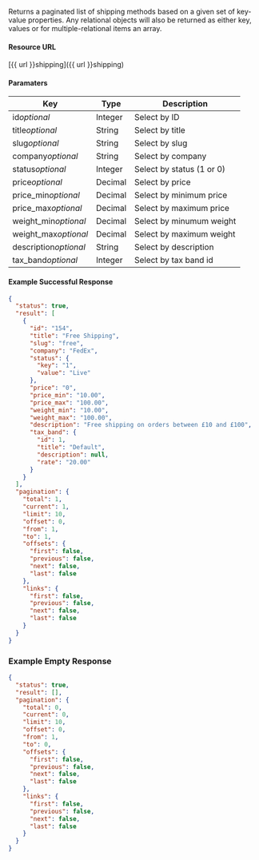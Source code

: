 <!--
@title Get shipping methods by criteria
@author Moltin Ltd
@description Gets a list of shipping methods based on the given criteria

@sidebar 1
@family Shipping
@rate No
@auth Yes
@format JSON
@http GET
@version beta
-->
Returns a paginated list of shipping methods based on a given set of key-value properties. Any relational objects will also be returned as either key, values or for multiple-relational items an array.


#### Resource URL
[{{ url }}shipping]({{ url }}shipping)


#### Paramaters
Key | Type | Description
--- | ---- | -----------
id*optional* | Integer | Select by ID
title*optional* | String | Select by title
slug*optional* | String | Select by slug
company*optional* | String | Select by company
status*optional* | Integer | Select by status (1 or 0)
price*optional* | Decimal | Select by price
price_min*optional* | Decimal | Select by minimum price
price_max*optional* | Decimal | Select by maximum price
weight_min*optional* | Decimal | Select by minumum weight
weight_max*optional* | Decimal | Select by maximum weight
description*optional* | String | Select by description
tax_band*optional* | Integer | Select by tax band id

<!--code-->
#### Example Successful Response
``` json
{
  "status": true,
  "result": [
    {
      "id": "154",
      "title": "Free Shipping",
      "slug": "free",
      "company": "FedEx",
      "status": {
        "key": "1",
        "value": "Live"
      },
      "price": "0",
      "price_min": "10.00",
      "price_max": "100.00",
      "weight_min": "10.00",
      "weight_max": "100.00",
      "description": "Free shipping on orders between £10 and £100",
      "tax_band": {
        "id": 1,
        "title": "Default",
        "description": null,
        "rate": "20.00"
      }
    }
  ],
  "pagination": {
    "total": 1,
    "current": 1,
    "limit": 10,
    "offset": 0,
    "from": 1,
    "to": 1,
    "offsets": {
      "first": false,
      "previous": false,
      "next": false,
      "last": false
    },
    "links": {
      "first": false,
      "previous": false,
      "next": false,
      "last": false
    }
  }
}
```


### Example Empty Response
``` json
{
  "status": true,
  "result": [],
  "pagination": {
    "total": 0,
    "current": 0,
    "limit": 10,
    "offset": 0,
    "from": 1,
    "to": 0,
    "offsets": {
      "first": false,
      "previous": false,
      "next": false,
      "last": false
    },
    "links": {
      "first": false,
      "previous": false,
      "next": false,
      "last": false
    }
  }
}
```
<!--/code-->
